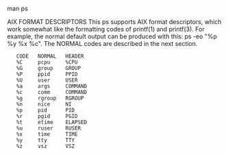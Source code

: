 
man ps


AIX FORMAT DESCRIPTORS
       This ps supports AIX format descriptors, which work somewhat like the formatting codes of printf(1) and printf(3).
       For example, the normal default output can be produced with this: ps -eo "%p %y %x %c".  The NORMAL codes are
       described in the next section.

       CODE   NORMAL   HEADER
       %C     pcpu     %CPU
       %G     group    GROUP
       %P     ppid     PPID
       %U     user     USER
       %a     args     COMMAND
       %c     comm     COMMAND
       %g     rgroup   RGROUP
       %n     nice     NI
       %p     pid      PID
       %r     pgid     PGID
       %t     etime    ELAPSED
       %u     ruser    RUSER
       %x     time     TIME
       %y     tty      TTY
       %z     vsz      VSZ
